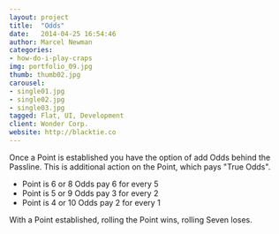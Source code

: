 ```yaml
---
layout: project
title:  "Odds"
date:   2014-04-25 16:54:46
author: Marcel Newman
categories:
- how-do-i-play-craps
img: portfolio_09.jpg
thumb: thumb02.jpg
carousel:
- single01.jpg
- single02.jpg
- single03.jpg
tagged: Flat, UI, Development
client: Wonder Corp.
website: http://blacktie.co
---
```

Once a Point is established you have the option of add Odds behind the Passline. This is additional action on the Point, which pays "True Odds".

- Point is 6 or 8 Odds pay 6 for every 5
- Point is 5 or 9 Odds pay 3 for every 2
- Point is 4 or 10 Odds pay 2 for every 1

With a Point established, rolling the Point wins, rolling Seven loses.
